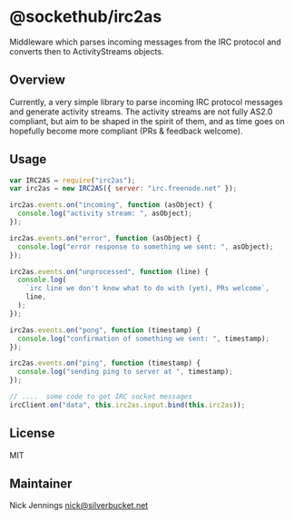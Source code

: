 # @sockethub/irc2as

Middleware which parses incoming messages from the IRC protocol and converts
then to ActivityStreams objects.

## Overview

Currently, a very simple library to parse incoming IRC protocol messages and
generate activity streams. The activity streams are not fully AS2.0 compliant,
but aim to be shaped in the spirit of them, and as time goes on hopefully become
more compliant (PRs & feedback welcome).

## Usage

```javascript
var IRC2AS = require("irc2as");
var irc2as = new IRC2AS({ server: "irc.freenode.net" });

irc2as.events.on("incoming", function (asObject) {
  console.log("activity stream: ", asObject);
});

irc2as.events.on("error", function (asObject) {
  console.log("error response to something we sent: ", asObject);
});

irc2as.events.on("unprocessed", function (line) {
  console.log(
    `irc line we don't know what to do with (yet), PRs welcome`,
    line,
  );
});

irc2as.events.on("pong", function (timestamp) {
  console.log("confirmation of something we sent: ", timestamp);
});

irc2as.events.on("ping", function (timestamp) {
  console.log("sending ping to server at ", timestamp);
});

// ....  some code to get IRC socket messages
ircClient.on("data", this.irc2as.input.bind(this.irc2as));
```

## License

MIT

## Maintainer

Nick Jennings <nick@silverbucket.net>
